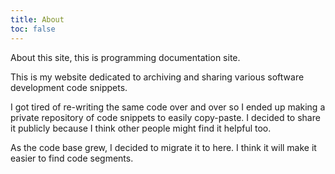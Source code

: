```yaml
---
title: About
toc: false
---
```


About this site, this is programming documentation site.  

This is my website dedicated to archiving and sharing various software development code snippets.

I got tired of re-writing the same code over and over so I ended up making a private repository of code snippets to easily copy-paste. I decided to share it publicly because I think other people might find it helpful too.

As the code base grew, I decided to migrate it to here. I think it will make it easier to find code segments.

